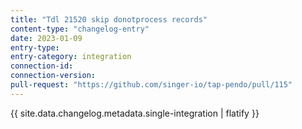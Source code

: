 ```yaml
---
title: "Tdl 21520 skip donotprocess records"
content-type: "changelog-entry"
date: 2023-01-09
entry-type: 
entry-category: integration
connection-id: 
connection-version: 
pull-request: "https://github.com/singer-io/tap-pendo/pull/115"
---
```

{{ site.data.changelog.metadata.single-integration | flatify }}